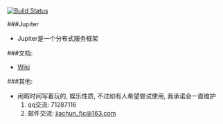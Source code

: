 [![Build Status](https://travis-ci.org/fengjiachun/Jupiter.svg?branch=master)](https://travis-ci.org/fengjiachun/Jupiter)

###Jupiter
- Jupiter是一个分布式服务框架

###文档:
- [Wiki](https://github.com/fengjiachun/Jupiter/wiki)

###其他:
- 闲暇时间写着玩的, 娱乐性质, 不过如有人希望尝试使用, 我承诺会一直维护
     1. qq交流: 71287116
     2. 邮件交流: jiachun_fjc@163.com


